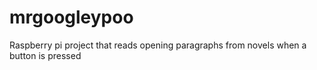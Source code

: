 # mrgoogleypoo
Raspberry pi project that reads opening paragraphs from novels when a button is pressed

